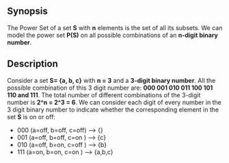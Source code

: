 ## Synopsis
The Power Set of a set **S** with **n** elements is the set of all its subsets. We can model the power set **P(S)** on all possible combinations of an **n-digit binary number**. 

## Description
Consider a set **S= {a, b, c}** with **n = 3** and a **3-digit binary number**. All the possible combination of this 3 digit number are: **000 001 010 011 100 101 110 and 111**. The total number of different combinations of the 3-digit number is **2^n = 2^3 = 6**. We can consider each digit of every number in the 3 digit binary number to indicate whether the corresponding element in the set **S** is on or off: 

* 000 (a=off, b=off, c=off) --> {} 
* 001 (a=off, b=off, c=on ) --> {c} 
* 010 (a=off, b=on, c=off ) --> {b}
* 111 (a=on, b=on, c=on   ) --> {a,b,c}
